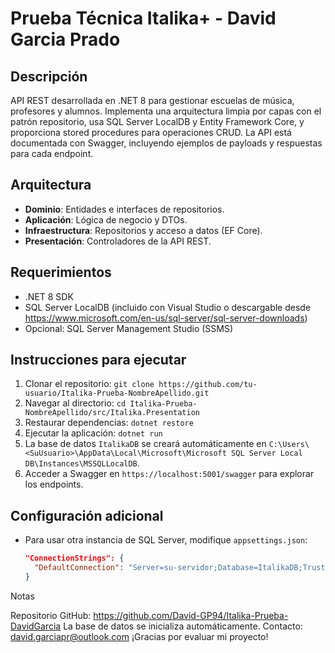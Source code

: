 # Prueba Técnica Italika+ - David Garcia Prado

## Descripción
API REST desarrollada en .NET 8 para gestionar escuelas de música, profesores y alumnos. Implementa una arquitectura limpia por capas con el patrón repositorio, usa SQL Server LocalDB y Entity Framework Core, y proporciona stored procedures para operaciones CRUD. La API está documentada con Swagger, incluyendo ejemplos de payloads y respuestas para cada endpoint.

## Arquitectura
- **Dominio**: Entidades e interfaces de repositorios.
- **Aplicación**: Lógica de negocio y DTOs.
- **Infraestructura**: Repositorios y acceso a datos (EF Core).
- **Presentación**: Controladores de la API REST.

## Requerimientos
- .NET 8 SDK
- SQL Server LocalDB (incluido con Visual Studio o descargable desde https://www.microsoft.com/en-us/sql-server/sql-server-downloads)
- Opcional: SQL Server Management Studio (SSMS)

## Instrucciones para ejecutar
1. Clonar el repositorio: `git clone https://github.com/tu-usuario/Italika-Prueba-NombreApellido.git`
2. Navegar al directorio: `cd Italika-Prueba-NombreApellido/src/Italika.Presentation`
3. Restaurar dependencias: `dotnet restore`
4. Ejecutar la aplicación: `dotnet run`
5. La base de datos `ItalikaDB` se creará automáticamente en `C:\Users\<SuUsuario>\AppData\Local\Microsoft\Microsoft SQL Server Local DB\Instances\MSSQLLocalDB`.
6. Acceder a Swagger en `https://localhost:5001/swagger` para explorar los endpoints.

## Configuración adicional
- Para usar otra instancia de SQL Server, modifique `appsettings.json`:
  ```json
  "ConnectionStrings": {
    "DefaultConnection": "Server=su-servidor;Database=ItalikaDB;Trusted_Connection=True;"
  }

Notas

Repositorio GitHub: https://github.com/David-GP94/Italika-Prueba-DavidGarcia
La base de datos se inicializa automáticamente.
Contacto: david.garciapr@outlook.com
¡Gracias por evaluar mi proyecto!